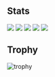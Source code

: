 


## Stats
![](http://github-profile-summary-cards.vercel.app/api/cards/profile-details?username=na2kera&theme=gruvbox)
![](http://github-profile-summary-cards.vercel.app/api/cards/repos-per-language?username=na2kera&theme=gruvbox)
![](http://github-profile-summary-cards.vercel.app/api/cards/most-commit-language?username=na2kera&theme=gruvbox)
![](http://github-profile-summary-cards.vercel.app/api/cards/stats?username=na2kera&theme=gruvbox)
![](http://github-profile-summary-cards.vercel.app/api/cards/productive-time?username=na2kera&theme=gruvbox&utcOffset=9)

## Trophy
![trophy](https://github-profile-trophy.vercel.app/?username=na2kera&theme=gruvbox)



